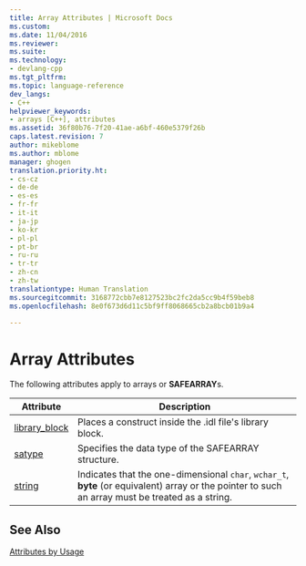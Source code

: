 ```yaml
---
title: Array Attributes | Microsoft Docs
ms.custom: 
ms.date: 11/04/2016
ms.reviewer: 
ms.suite: 
ms.technology:
- devlang-cpp
ms.tgt_pltfrm: 
ms.topic: language-reference
dev_langs:
- C++
helpviewer_keywords:
- arrays [C++], attributes
ms.assetid: 36f80b76-7f20-41ae-a6bf-460e5379f26b
caps.latest.revision: 7
author: mikeblome
ms.author: mblome
manager: ghogen
translation.priority.ht:
- cs-cz
- de-de
- es-es
- fr-fr
- it-it
- ja-jp
- ko-kr
- pl-pl
- pt-br
- ru-ru
- tr-tr
- zh-cn
- zh-tw
translationtype: Human Translation
ms.sourcegitcommit: 3168772cbb7e8127523bc2fc2da5cc9b4f59beb8
ms.openlocfilehash: 8e0f673d6d11c5bf9ff8068665cb2a8bcb01b9a4

---
```

# Array Attributes
The following attributes apply to arrays or **SAFEARRAY**s.  
  
|Attribute|Description|  
|---------------|-----------------|  
|[library_block](../windows/library-block.md)|Places a construct inside the .idl file's library block.|  
|[satype](../windows/satype.md)|Specifies the data type of the SAFEARRAY structure.|  
|[string](../windows/string-cpp.md)|Indicates that the one-dimensional `char`, `wchar_t`, **byte** (or equivalent) array or the pointer to such an array must be treated as a string.|  
  
## See Also  
 [Attributes by Usage](../windows/attributes-by-usage.md)


<!--HONumber=Jan17_HO1-->


